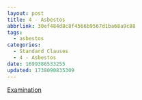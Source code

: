 ```yaml
---
layout: post
title: 4 - Asbestos
abbrlink: 30ef484d8c8f4566b9567d1ba68a9c88
tags:
  - asbestos
categories:
  - Standard Clauses
  - 4 - Asbestos
date: 1699386533255
updated: 1738090835309
---
```


[Examination](/p/a243f6cb40bc466ca8da1c5296307bce)

